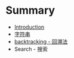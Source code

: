 # Summary

* [Introduction](README.md)
* [字符串](chapter01-str.md)
* [backtracking - 回溯法](chapter02-backtracking.md)
* Search - 搜索

